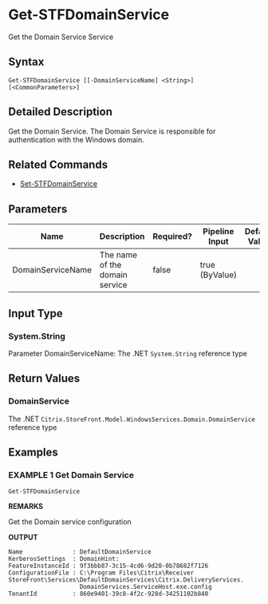 ﻿# Get-STFDomainService

Get the Domain Service Service

## Syntax

```
Get-STFDomainService [[-DomainServiceName] <String>] [<CommonParameters>]
```

## Detailed Description

Get the Domain Service. The Domain Service is responsible for authentication with the Windows domain.

## Related Commands

* [Set-STFDomainService](Set-STFDomainService.md)

## Parameters

| Name   | Description | Required? | Pipeline Input | Default Value |
| --- | --- | --- | --- | --- |
|DomainServiceName|The name of the domain service|false|true (ByValue)| |

## Input Type

### System.String

Parameter DomainServiceName: The .NET `System.String` reference type

## Return Values

### DomainService

The .NET `Citrix.StoreFront.Model.WindowsServices.Domain.DomainService` reference type

## Examples

### EXAMPLE 1 Get Domain Service

```
Get-STFDomainService
```

**REMARKS**

Get the Domain service configuration

**OUTPUT**

```
Name              : DefaultDomainService
KerberosSettings  : DomainHint:
FeatureInstanceId : 9f3bbb87-3c15-4cd6-9d20-0b78682f7126
ConfigurationFile : C:\Program Files\Citrix\Receiver 
StoreFront\Services\DefaultDomainServices\Citrix.DeliveryServices.
                    DomainServices.ServiceHost.exe.config
TenantId          : 860e9401-39c8-4f2c-928d-34251102b840
```
